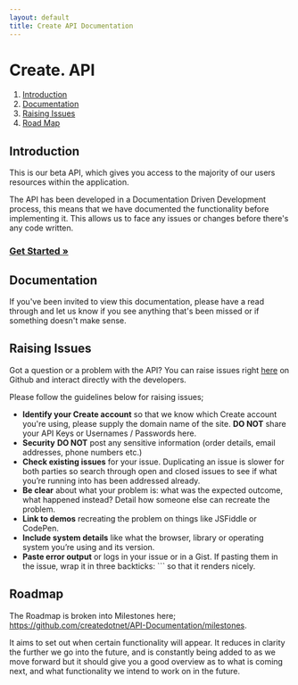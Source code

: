 ```yaml
---
layout: default
title: Create API Documentation
---
```


# Create. API

1. [Introduction](#introduction)
1. [Documentation](#documentation)
1. [Raising Issues](#raising-issues)
1. [Road Map](#road-map)

## Introduction
This is our beta API, which gives you access to the majority of our users resources within the application.

The API has been developed in a Documentation Driven Development process, this means that we have documented the functionality before implementing it. This allows us to face any issues or changes before there's any code written.

### [Get Started &raquo;](get-started.html)

## Documentation

If you've been invited to view this documentation, please have a read through and let us know if you see anything that's been missed or if something doesn't make sense.

## Raising Issues
Got a question or a problem with the API? You can raise issues right [here](https://github.com/createdotnet/API-Documentation/issues) on Github and interact directly with the developers.

Please follow the guidelines below for raising issues;

* **Identify your Create account** so that we know which Create account you're using, please supply the domain name of the site. **DO NOT** share your API Keys or Usernames / Passwords here.
* **Security** **DO NOT** post any sensitive information (order details, email addresses, phone numbers etc.)
* **Check existing issues** for your issue. Duplicating an issue is slower for both parties so search through open and closed issues to see if what you’re running into has been addressed already.
* **Be clear** about what your problem is: what was the expected outcome, what happened instead? Detail how someone else can recreate the problem.
* **Link to demos** recreating the problem on things like JSFiddle or CodePen.
* **Include system details** like what the browser, library or operating system you’re using and its version.
* **Paste error output** or logs in your issue or in a Gist. If pasting them in the issue, wrap it in three backticks: ``` so that it renders nicely.

## Roadmap
The Roadmap is broken into Milestones here; https://github.com/createdotnet/API-Documentation/milestones.

It aims to set out when certain functionality will appear. It reduces in clarity the further we go into the future, and is constantly being added to as we move forward but it should give you a good overview as to what is coming next, and what functionality we intend to work on in the future.
